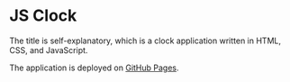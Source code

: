# JS Clock

The title is self-explanatory, which is a clock application written in HTML, CSS, and JavaScript.

The application is deployed on [GitHub Pages]().